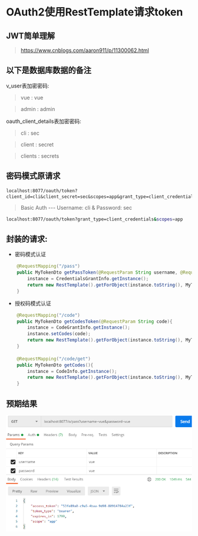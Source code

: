 # OAuth2使用RestTemplate请求token

## JWT简单理解

> https://www.cnblogs.com/aaron911/p/11300062.html

## 以下是数据库数据的备注

v_user表加密密码:

> vue : vue

> admin : admin


oauth_client_details表加密密码:
 
> cli : sec
 
> client : secret
 
> clients : secrets

## 密码模式原请求

``` base
localhost:8077/oauth/token?client_id=cli&client_secret=sec&scopes=app&grant_type=client_credentials
```

> Basic Auth --- Username: cli & Password: sec

``` bash
localhost:8077/oauth/token?grant_type=client_credentials&scopes=app
```

## 封装的请求:

- 密码模式认证

``` java
    @RequestMapping("/pass")
    public MyTokenDto getPassToken(@RequestParam String username, @RequestParam String password) throws UserPrincipalNotFoundException {
        instance = CredentialsGrantInfo.getInstance();
        return new RestTemplate().getForObject(instance.toString(), MyTokenDto.class);
    }
```

- 授权码模式认证

``` java
    @RequestMapping("/code")
    public MyTokenDto getCodesToken(@RequestParam String code){
        instance = CodeGrantInfo.getInstance();
        instance.setCodes(code);
        return new RestTemplate().getForObject(instance.toString(), MyTokenDto.class);
    }

    @RequestMapping("/code/get")
    public MyTokenDto getCodes(){
        instance = CodeInfo.getInstance();
        return new RestTemplate().getForObject(instance.toString(), MyTokenDto.class);
    }
```

## 预期结果

![Screenshot](vong-oauth/screenshot.png)
